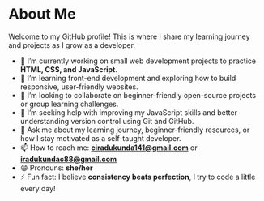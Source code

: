 # About Me

Welcome to my GitHub profile! This is where I share my learning journey and projects as I grow as a developer.

- 🔭 I’m currently working on small web development projects to practice **HTML, CSS, and JavaScript**.  
- 🌱 I’m learning front-end development and exploring how to build responsive, user-friendly websites.  
- 👯 I’m looking to collaborate on beginner-friendly open-source projects or group learning challenges.  
- 🤔 I’m seeking help with improving my JavaScript skills and better understanding version control using Git and GitHub.  
- 💬 Ask me about my learning journey, beginner-friendly resources, or how I stay motivated as a self-taught developer.  
- 📫 How to reach me: **ciradukunda141@gmail.com** or **iradukundac88@gmail.com**  
- 😄 Pronouns: **she/her**  
- ⚡ Fun fact: I believe **consistency beats perfection**, I try to code a little every day!
